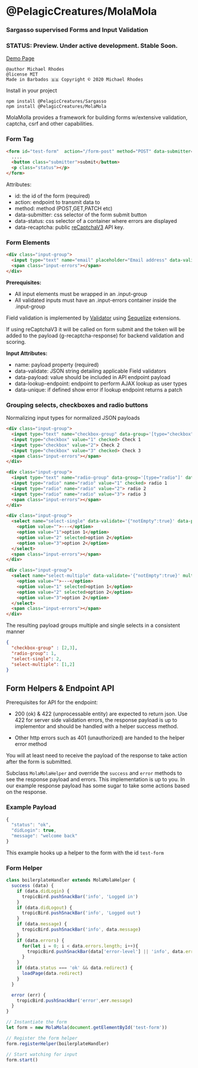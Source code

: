 # @PelagicCreatures/MolaMola

### Sargasso supervised Forms and Input Validation

### STATUS: Preview. Under active development. Stable Soon.

[Demo Page](https://blog.myanti.social/demos/molamola)

```
@author Michael Rhodes
@license MIT
Made in Barbados 🇧🇧 Copyright © 2020 Michael Rhodes
```

Install in your project
```
npm install @PelagicCreatures/Sargasso
npm install @PelagicCreatures/MolaMola
```

MolaMolla provides a framework for building forms w/extensive validation, captcha, csrf and other capabilities.

### Form Tag
```html
<form id="test-form"  action="/form-post" method="POST" data-submitter=".submitter" data-status=".status" data-recaptcha="xxx">
  ....
  <button class="submitter">submit</button>
  <p class="status"></p>
</form>

```
Attributes:
* id: the id of the form (required)
* action: endpoint to transmit data to
* method: method (POST,GET,PATCH etc)
* data-submitter: css selector of the form submit button
* data-status: css selector of a container where errors are displayed
* data-recaptcha: public [reCaptchaV3](https://developers.google.com/recaptcha/docs/v3) API key.

### Form Elements
```html
<div class="input-group">
  <input type="text" name="email" placeholder="Email address" data-validate='{"isEmail":true,"notEmpty":true}' data-payload>
  <span class="input-errors"></span>
</div>
```
**Prerequisites:**
* All input elements must be wrapped in an .input-group
* All validated inputs must have an .input-errors container inside the .input-group

Field validation is implemented by [Validator](https://www.npmjs.com/package/validator) using  [Sequelize](https://www.npmjs.com/package/sequelize) extensions.

If using reCaptchaV3 it will be called on form submit and the token will be added to the payload (g-recaptcha-response) for backend validation and scoring.

**Input Attributes:**
* name: payload property (required)
* data-validate: JSON string detailing applicable Field validators
* data-payload: value should be included in API endpoint payload
* data-lookup-endpoint: endpoint to perform AJAX lookup as user types
* data-unique: if defined show error if lookup endpoint returns a patch

### Grouping selects, checkboxes and radio buttons
Normalizing input types for normalized JSON payloads

```html
<div class="input-group">
  <input type="text" name="checkbox-group" data-group='[type="checkbox"]' data-validate='{"notEmpty":true}' multiple data-payload>
  <input type="checkbox" value="1" checked> Check 1
  <input type="checkbox" value="2"> Check 2
  <input type="checkbox" value="3" checked> Check 3
  <span class="input-errors"></span>
</div>

<div class="input-group">
  <input type="text" name="radio-group" data-group='[type="radio"]' data-payload>
  <input type="radio" name="radio" value="1" checked> radio 1
  <input type="radio" name="radio" value="2"> radio 2
  <input type="radio" name="radio" value="3"> radio 3
  <span class="input-errors"></span>
</div>

<div class="input-group">
  <select name="select-single" data-validate='{"notEmpty":true}' data-payload>
    <option value="">---</option>
    <option value="1">option 1</option>
    <option value="2" selected>option 2</option>
    <option value="3">option 2</option>
  </select>
  <span class="input-errors"></span>
</div>

<div class="input-group">
  <select name="select-multiple" data-validate='{"notEmpty":true}' multiple data-payload>
    <option value="">---</option>
    <option value="1" selected>option 1</option>
    <option value="2" selected>option 2</option>
    <option value="3">option 2</option>
  </select>
  <span class="input-errors"></span>
</div>
```

The resulting payload groups multiple and single selects in a consistent manner
```json
{
  "checkbox-group" : [2,3],
  "radio-group": 1,
  "select-single": 2,
  "select-multiple": [1,2]
}
```

## Form Helpers & Endpoint API

Prerequisites for API for the endpoint:
* 200 (ok) & 422 (unprocessable entity) are expected to return json. Use 422 for server side validation errors, the response payload is up to implementor and should be handled with a helper success method.

* Other http errors such as 401 (unauthorized) are handed to the helper error method

You will at least need to receive the payload of the response to take action after the form is submitted.

Subclass `MolaMolaHelper` and override the `success` and `error` methods to see the response payload and errors. This implementation is up to you. In our example response payload has some sugar to take some actions based on the response.

### Example Payload
```javascript
{
  "status": "ok",
  "didLogin": true,
  "message": "welcome back"
}
```

This example hooks up a helper to the form with the id `test-form`

### Form Helper
```javascript
class boilerplateHandler extends MolaMolaHelper {
  success (data) {
    if (data.didLogin) {
      tropicBird.pushSnackBar('info', 'Logged in')
    }
    if (data.didLogout) {
      tropicBird.pushSnackBar('info', 'Logged out')
    }
    if (data.message) {
      tropicBird.pushSnackBar('info', data.message)
    }
    if (data.errors) {
      for(let i = 0; i < data.errors.length; i++){
        tropicBird.pushSnackBar(data['error-level'] || 'info', data.errors[i])
      }
    }
    if (data.status === 'ok' && data.redirect) {
      loadPage(data.redirect)
    }
  }

  error (err) {
    tropicBird.pushSnackBar('error',err.message)
  }
}

// Instantiate the form
let form = new MolaMola(document.getElementById('test-form'))

// Register the form helper
form.registerHelper(boilerplateHandler)

// Start watching for input
form.start()
```
